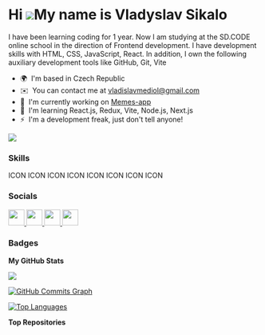 Hi ![](https://user-images.githubusercontent.com/18350557/176309783-0785949b-9127-417c-8b55-ab5a4333674e.gif)My name is Vladyslav Sikalo
========================================================================================================================================

I have been learning coding for 1 year. Now I am studying at the SD.CODE online school in the direction of Frontend development. I have development skills with HTML, CSS, JavaScript, React. In addition, I own the following auxiliary development tools like GitHub, Git, Vite

* 🌍  I'm based in Czech Republic
* ✉️  You can contact me at [vladislavmediol@gmail.com](mailto:vladislavmediol@gmail.com)
* 🚀  I'm currently working on [Memes-app](http://vladvlad1238.github.io/memes-app/)
* 🧠  I'm learning React.js, Redux, Vite, Node.js, Next.js
* ⚡  I'm a development freak, just don't tell anyone!

<a href="https://www.github.com/VladVlad1238" target="_blank" rel="noreferrer"><img
src="https://img.shields.io/github/followers/VladVlad1238?logo=github&style=for-the-badge&color=0891b2&labelColor=1c1917" /></a>

### Skills


<p align="left">
ICON ICON ICON ICON ICON ICON ICON ICON
</p>


### Socials

<p align="left"> <a href="https://www.facebook.com/profile.php?id=100012056504279" target="_blank" rel="noreferrer"> <picture> <source media="(prefers-color-scheme: dark)" srcset="undefined" /> <source media="(prefers-color-scheme: light)" srcset="https://raw.githubusercontent.com/danielcranney/readme-generator/main/public/icons/socials/facebook.svg" /> <img src="https://raw.githubusercontent.com/danielcranney/readme-generator/main/public/icons/socials/facebook.svg" width="32" height="32" /> </picture> </a> <a href="https://www.github.com/VladVlad1238" target="_blank" rel="noreferrer"> <picture> <source media="(prefers-color-scheme: dark)" srcset="https://raw.githubusercontent.com/danielcranney/readme-generator/main/public/icons/socials/github-dark.svg" /> <source media="(prefers-color-scheme: light)" srcset="https://raw.githubusercontent.com/danielcranney/readme-generator/main/public/icons/socials/github.svg" /> <img src="https://raw.githubusercontent.com/danielcranney/readme-generator/main/public/icons/socials/github.svg" width="32" height="32" /> </picture> </a> <a href="http://www.instagram.com/vladvlad53" target="_blank" rel="noreferrer"> <picture> <source media="(prefers-color-scheme: dark)" srcset="undefined" /> <source media="(prefers-color-scheme: light)" srcset="https://raw.githubusercontent.com/danielcranney/readme-generator/main/public/icons/socials/instagram.svg" /> <img src="https://raw.githubusercontent.com/danielcranney/readme-generator/main/public/icons/socials/instagram.svg" width="32" height="32" /> </picture> </a> <a href="https://www.linkedin.com/in/vladyslav-sikalo-60704b25a/" target="_blank" rel="noreferrer"> <picture> <source media="(prefers-color-scheme: dark)" srcset="undefined" /> <source media="(prefers-color-scheme: light)" srcset="https://raw.githubusercontent.com/danielcranney/readme-generator/main/public/icons/socials/linkedin.svg" /> <img src="https://raw.githubusercontent.com/danielcranney/readme-generator/main/public/icons/socials/linkedin.svg" width="32" height="32" /> </picture> </a></p>

### Badges

<b>My GitHub Stats</b>

<a href="http://www.github.com/VladVlad1238"><img src="https://github-readme-streak-stats.herokuapp.com/?user=VladVlad1238&stroke=ffffff&background=1c1917&ring=10b981&fire=10b981&currStreakNum=ffffff&currStreakLabel=10b981&sideNums=ffffff&sideLabels=ffffff&dates=ffffff&hide_border=true" /></a>

<a href="http://www.github.com/VladVlad1238"><img src="https://github-readme-activity-graph.cyclic.app/graph?username=VladVlad1238&bg_color=1c1917&color=ffffff&line=0891b2&point=ffffff&area_color=1c1917&area=true&hide_border=true&custom_title=GitHub%20Commits%20Graph" alt="GitHub Commits Graph" /></a>

<a href="https://github.com/VladVlad1238" align="left"><img src="https://github-readme-stats.vercel.app/api/top-langs/?username=VladVlad1238&langs_count=10&title_color=10b981&text_color=ffffff&icon_color=0891b2&bg_color=1c1917&hide_border=true&locale=en&custom_title=Top%20%Languages" alt="Top Languages" /></a>

<b>Top Repositories</b>

<div width="100%" align="center"></div><br /><br /><br /><br /><br /><br /><br />
